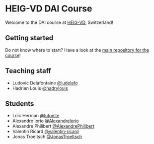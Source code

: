 # HEIG-VD DAI Course

Welcome to the DAI course at [HEIG-VD](https://heig-vd.ch), Switzerland!

## Getting started

Do not know where to start? Have a look at the
[main repository for the course](https://github.com/heig-vd-dai-course/heig-vd-dai-course)!

## Teaching staff

<!--
Please add your name in alphabetical order (by last name) in this format:
First name Last name [@GitHub username](https://github.com/USERNAME)
-->

- Ludovic Delafontaine [@ludelafo](https://github.com/ludelafo/)
- Hadrien Louis [@hadrylouis](https://github.com/hadrylouis)

## Students

<!--
Please add your name in alphabetical order (by last name) in this format:
First name Last name [@GitHub username](https://github.com/USERNAME)
-->

- Loïc Herman [@lutonite](https://github.com/Lutonite)
- Alexandre Iorio [@AlexandreIorio](https://github.com/AlexandreIorio)
- Alexandre Philibert [@AlexandrePhilibert](https://github.com/AlexandrePhilibert)
- Valentin Ricard [@valentin-ricard](https://github-com/valentin-ricard) 
- Jonas Troeltsch [@JonasTroeltsch](https://github.com/JonasTroeltsch)